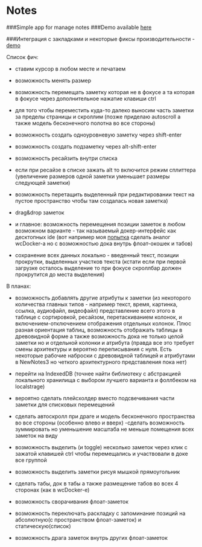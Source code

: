 # Notes

###Simple app for manage notes
###Demo available [here](http://bgnorlov.github.io/NewNotes4/)

###Интеграция с закладками и некоторые фиксы производительности - [demo](http://bgnorlov.github.io/MyBookmarks)

Список фич:
- ставим курсор в любом месте и печатаем
- возможность менять размер
- возможность перемещать заметку которая не в фокусе а та которая в фокусе через дополнительное нажатие клавиши ctrl
- для того чтобы переместить куда-то далеко выносим часть заметки за пределы страницы и скроллим (позже приделаю autoscroll а также модель бесконечного полотна во все стороны)

- возможность создать одноуровневую заметку через shift-enter
- возможность создать подзаметку через alt-shift-enter

- возможность ресайзить внутри списка
- если при ресайзе в списке зажать alt то включится режим сплиттера (увеличение размеров одной заметки уменьшает размеры следующей заметки)

- возможность перетащить выделенный при редактировании текст на пустое пространство чтобы там создалась новая заметка)

- drag&drop заметок

- и главное: возможность перемещения позиции заметок в любом возможном варианте - так называемый докер-интерфейс как  десктопных ide (вот например  моя [попытка](https://github.com/bgnorlov/ReactDocker/) сделать аналог wcDocker-a но с возможностью дока внутрь флоат-окошек и табов)

- сохранение всех данных локально - введенный текст, позиции прокрутки, выделенных участков текста (кстати если при первой загрузке осталось выделение то при фокусе скроллбар должен прокрутится до места выделения)


В планах:

- возможность добавлять другие атрибуты к заметки (из некоторого количества главных типов - например текст, время, картинка, ссылка, аудиофайл, видеофайл) представление всего этого в таблице с сортировкой, ресайзом, перетаскиванием колонок, и включением-отключением отображения отдельных колонок. Плюс разная ориентация таблиц, возможность отображать таблицы в древовидной форме а также возможность дока не только целой заметки но и отдельной колонки и атрибута
(правда все это требует смены архитектуры и вероятно переписывания с нуля. Есть некоторые рабочие наброски с древовидной таблицей и атрибутами в NewNotes3 но четкого архитектурного представления пока нет)


- перейти на  IndexedDB (точнее найти библиотеку с абстракцией локального хранилища с выбором лучшего варианта и фоллбеком на localstrage)

- вероятно сделать плейсхолдер вместо подсвечивания части заметки для списковых перемещений

- сделать автоскролл при драге и модель бесконечного пространства во все стороны (особенно влево и вверх)
-сделать возможность зуммировать но уменьшение масштаба не меньше помещения всех заметок на виду

- возможность выделить (и toggle) несколько заметок через клик с зажатой клавишей ctrl чтобы перемещались и участвовали в доке все группой
- возможность выделить заметки рисуя мышкой прямоугольник


- сделать табы, док в табы а также размещение табов во всех 4 сторонах (как в wcDocker-e)
- возможность сворачивания флоат-заметок


- возможность переключать раскладку с запоминание позиций на абсолютную(с пространством флоат-заметок) и статическую(список)

- возможность драга заметок внутрь других флоат-заметок





